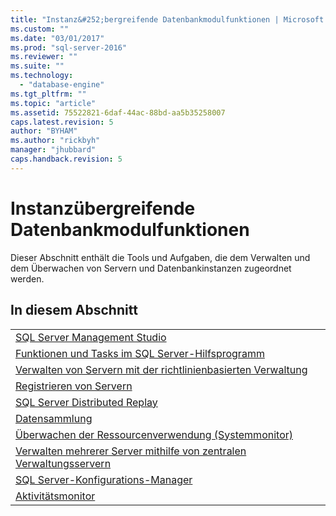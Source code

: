 ```yaml
---
title: "Instanz&#252;bergreifende Datenbankmodulfunktionen | Microsoft Docs"
ms.custom: ""
ms.date: "03/01/2017"
ms.prod: "sql-server-2016"
ms.reviewer: ""
ms.suite: ""
ms.technology: 
  - "database-engine"
ms.tgt_pltfrm: ""
ms.topic: "article"
ms.assetid: 75522821-6daf-44ac-88bd-aa5b35258007
caps.latest.revision: 5
author: "BYHAM"
ms.author: "rickbyh"
manager: "jhubbard"
caps.handback.revision: 5
---
```

# Instanz&#252;bergreifende Datenbankmodulfunktionen
  Dieser Abschnitt enthält die Tools und Aufgaben, die dem Verwalten und dem Überwachen von Servern und Datenbankinstanzen zugeordnet werden.  
  
## In diesem Abschnitt  
  
||  
|-|  
|[SQL Server Management Studio](../Topic/SQL%20Server%20Management%20Studio.md)|  
|[Funktionen und Tasks im SQL Server-Hilfsprogramm](../relational-databases/manage/sql-server-utility-features-and-tasks.md)|  
|[Verwalten von Servern mit der richtlinienbasierten Verwaltung](../relational-databases/policy-based-management/administer-servers-by-using-policy-based-management.md)|  
|[Registrieren von Servern](../tools/sql-server-management-studio/register-servers.md)|  
|[SQL Server Distributed Replay](../tools/distributed-replay/sql-server-distributed-replay.md)|  
|[Datensammlung](../relational-databases/data-collection/data-collection.md)|  
|[Überwachen der Ressourcenverwendung &#40;Systemmonitor&#41;](../relational-databases/performance-monitor/monitor-resource-usage-system-monitor.md)|  
|[Verwalten mehrerer Server mithilfe von zentralen Verwaltungsservern](../relational-databases/administer-multiple-servers-using-central-management-servers.md)|  
|[SQL Server-Konfigurations-Manager](../relational-databases/sql-server-configuration-manager.md)|  
|[Aktivitätsmonitor](../relational-databases/performance-monitor/activity-monitor.md)|  
  
  